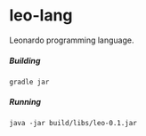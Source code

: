 # leo-lang
Leonardo programming language.

##### Building

```
gradle jar
```

##### Running

```
java -jar build/libs/leo-0.1.jar
```